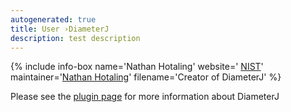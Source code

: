 ```yaml
---
autogenerated: true
title: User ›DiameterJ
description: test description
---
```


{% include info-box name='Nathan Hotaling' website=' [NIST](http://www.nist.gov/mml/bbd/biomaterials/nathan-hotaling.cfm)' maintainer='[Nathan Hotaling](mailto:Nathan.Hotaling@gmail.com)' filename='Creator of DiameterJ' %}

Please see the [plugin page](/plugins/diameterj) for more information about DiameterJ
